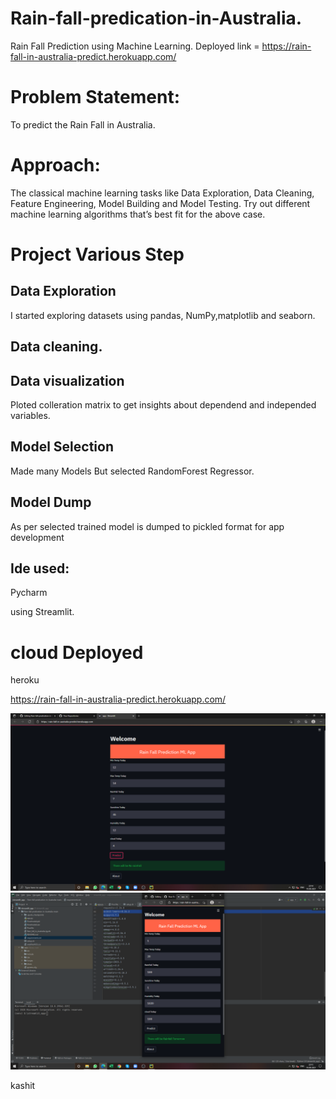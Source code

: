 # Rain-fall-predication-in-Australia.
Rain Fall Prediction using Machine Learning.
Deployed link = https://rain-fall-in-australia-predict.herokuapp.com/

# Problem Statement:
To predict the Rain Fall in Australia.

# Approach:
The classical machine learning tasks like Data Exploration, Data Cleaning,
Feature Engineering, Model Building and Model Testing. Try out different machine
learning algorithms that’s best fit for the above case.

# Project Various Step
## Data Exploration
I started exploring datasets using pandas, NumPy,matplotlib and seaborn.

## Data cleaning.

## Data visualization
Ploted colleration matrix to get insights about dependend and independed variables.

## Model Selection 
Made many Models
But selected RandomForest Regressor.

## Model Dump
As per selected trained model is dumped to pickled format for app development

## Ide used:
Pycharm

using Streamlit.

# cloud Deployed 
heroku 

https://rain-fall-in-australia-predict.herokuapp.com/

![name-of-you-image](https://github.com/HeyKashit/Rain-fall-predication-in-Australia/blob/main/Screenshot%20(5).png)
![name-of-you-image](https://github.com/HeyKashit/Rain-fall-predication-in-Australia/blob/main/Screenshot%20(6).png)


kashit

